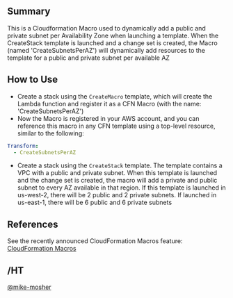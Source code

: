 ## Summary

This is a Cloudformation Macro used to dynamically add a public and private subnet per Availability Zone when launching a template.  When the CreateStack template is launched and a change set is created, the Macro (named 'CreateSubnetsPerAZ') will dynamically add resources to the template for a public and private subnet per available AZ

## How to Use 

- Create a stack using the `CreateMacro` template, which will create the Lambda function and register it as a CFN Macro (with the name: 'CreateSubnetsPerAZ')
- Now the Macro is registered in your AWS account, and you can reference this macro in any CFN template using a top-level resource, similar to the following:

```yaml
Transform:
  - CreateSubnetsPerAZ
```

- Create a stack using the `CreateStack` template.  The template contains a VPC with a public and private subnet.  When this template is launched and the change set is created, the macro will add a private and public subnet to every AZ available in that region.  If this template is launched in us-west-2, there will be 2 public and 2 private subnets.  If launched in us-east-1, there will be 6 public and 6 private subnets

## References 

See the recently announced CloudFormation Macros feature: [CloudFormation Macros](https://aws.amazon.com/blogs/aws/cloudformation-macros)

## /HT 

[@mike-mosher](https://github.com/mike-mosher)

